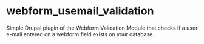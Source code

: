 # webform_usemail_validation
Simple Drupal plugin of the Webform Validation Module that checks if a user e-mail entered on a webform field exists on your database.
